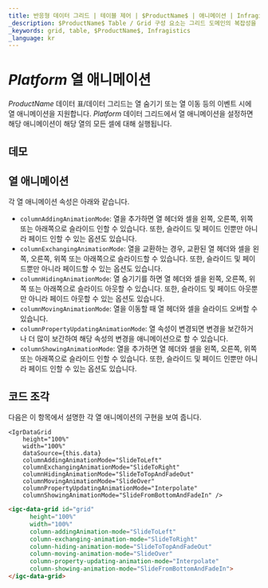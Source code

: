 ```yaml
---
title: 반응형 데이터 그리드 | 테이블 제어 | $ProductName$ | 애니메이션 | Infragistics
_description: $ProductName$ Table / Grid 구성 요소는 그리드 도메인의 복잡성을 관리 가능한 API로 단순화하여 사용자가 데이터 컬렉션을 바인딩 할 수 있도록합니다.
_keywords: grid, table, $ProductName$, Infragistics
_language: kr
---
```


# $Platform$ 열 애니메이션

$ProductName$ 데이터 표/데이터 그리드는 열 숨기기 또는 열 이동 등의 이벤트 시에 열 애니메이션을 지원합니다.  $Platform$ 데이터 그리드에서 열 애니메이션을 설정하면 해당 애니메이션이 해당 열의 모든 셀에 대해 실행됩니다.

## 데모


<code-view style="height: 600px"
           data-demos-base-url="{environment:dvDemosBaseUrl}"
           iframe-src="{environment:dvDemosBaseUrl}/grids/data-grid-column-animation"
           github-src="grids/data-grid/column-animation">
</code-view>

<div class="divider--half"></div>

## 열 애니메이션

각 열 애니메이션 속성은 아래와 같습니다.

- `columnAddingAnimationMode`: 열을 추가하면 열 헤더와 셀을 왼쪽, 오른쪽, 위쪽 또는 아래쪽으로 슬라이드 인할 수 있습니다. 또한, 슬라이드 및 페이드 인뿐만 아니라 페이드 인할 수 있는 옵션도 있습니다.
- `columnExchangingAnimationMode`: 열을 교환하는 경우, 교환된 열 헤더와 셀을 왼쪽, 오른쪽, 위쪽 또는 아래쪽으로 슬라이드할 수 있습니다. 또한, 슬라이드 및 페이드뿐만 아니라 페이드할 수 있는 옵션도 있습니다.
- `columnHidingAnimationMode`: 열 숨기기를 하면 열 헤더와 셀을 왼쪽, 오른쪽, 위쪽 또는 아래쪽으로 슬라이드 아웃할 수 있습니다. 또한, 슬라이드 및 페이드 아웃뿐만 아니라 페이드 아웃할 수 있는 옵션도 있습니다.
- `columnMovingAnimationMode`: 열을 이동할 때 열 헤더와 셀을 슬라이드 오버할 수 있습니다.
- `columnPropertyUpdatingAnimationMode`: 열 속성이 변경되면 변경을 보간하거나 더 많이 보간하여 해당 속성의 변경을 애니메이션으로 할 수 있습니다.
- `columnShowingAnimationMode`: 열을 추가하면 열 헤더와 셀을 왼쪽, 오른쪽, 위쪽 또는 아래쪽으로 슬라이드 인할 수 있습니다. 또한, 슬라이드 및 페이드 인뿐만 아니라 페이드 인할 수 있는 옵션도 있습니다.

## 코드 조각

다음은 이 항목에서 설명한 각 열 애니메이션의 구현을 보여 줍니다.

```tsx
<IgrDataGrid
    height="100%"
    width="100%"
    dataSource={this.data}
    columnAddingAnimationMode="SlideToLeft"
    columnExchangingAnimationMode="SlideToRight"
    columnHidingAnimationMode="SlideToTopAndFadeOut"
    columnMovingAnimationMode="SlideOver"
    columnPropertyUpdatingAnimationMode="Interpolate"
    columnShowingAnimationMode="SlideFromBottomAndFadeIn" />
```

```html
<igc-data-grid id="grid"
      height="100%"
      width="100%"
      column-addingAnimation-mode="SlideToLeft"
      column-exchanging-animation-mode="SlideToRight"
      column-hiding-animation-mode="SlideToTopAndFadeOut"
      column-moving-animation-mode="SlideOver"
      column-property-updating-animation-mode="Interpolate"
      column-showing-animation-mode="SlideFromBottomAndFadeIn">
</igc-data-grid>
```